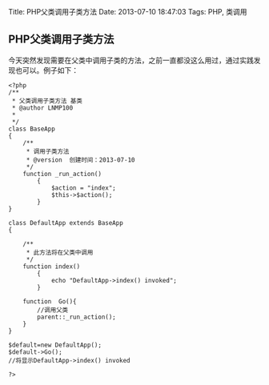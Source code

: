 Title: PHP父类调用子类方法
Date: 2013-07-10 18:47:03
Tags: PHP, 类调用

## PHP父类调用子类方法

今天突然发现需要在父类中调用子类的方法，之前一直都没这么用过，通过实践发现也可以。例子如下：
    
    
    <?php
    /**
     * 父类调用子类方法 基类
     * @author LNMP100
     *
     */
    class BaseApp
    {
        /**
         * 调用子类方法
         * @version  创建时间：2013-07-10
         */
        function _run_action()
            {
                $action = "index";
                $this->$action();
            }
    } 
    
    class DefaultApp extends BaseApp
    {
    
        /**
         * 此方法将在父类中调用
         */
        function index()
            {
                echo "DefaultApp->index() invoked";
            }
    
        function  Go(){
            //调用父类
            parent::_run_action();
        }
    }
    
    $default=new DefaultApp();
    $default->Go();
    //将显示DefaultApp->index() invoked
    
    ?>
